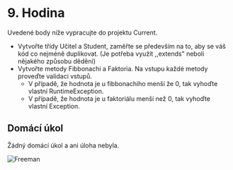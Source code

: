 # 9. Hodina
Uvedené body níže vypracujte do projektu Current.
  - Vytvořte třídy Učitel a Student, zaměřte se především na to, aby se váš kód co nejméně duplikovat. (Je potřeba využít ,,extends" neboli nějakého způsobu dědění)
  - Vytvořte metody Fibbonachi a Faktoria. Na vstupu každé metody proveďte validaci vstupů. 
    - V případě, že hodnota je u fibbonachiho menší že 0, tak vyhoďte vlastní RuntimeException. 
    - V případě, že hodnota je u faktoriálu menší než 0, tak vyhoďte vlastní Exception.

## **Domácí úkol**

Žádný domácí úkol a ani úloha nebyla.

![Freeman](../Others/img/freeman.gif "Freeman")